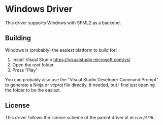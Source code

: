 # Windows Driver

This driver supports Windows with SFML2 as a backend.

## Building

Windows is (probably) the easiest platform to build for!

1. Install Visual Studio https://visualstudio.microsoft.com/vs/
2. Open the root folder
3. Press "Play"

You can probably also use the "Visual Studio Developer Command Prompt" to generate
a Ninja or vcproj file directly, if needed, but I find just opening the folder to
be the easiest.

## License

This driver follows the license scheme of the parent driver at `driver/SFML`.
